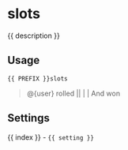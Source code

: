 # slots

<script setup>
import { PREFIX } from "../../helpers/constants.js"
import { settings as s } from "../../settings/slots.js"
const { description, ...settings } = s
import Emote from "./components/Emote.vue"
const Kappa = "https://static-cdn.jtvnw.net/emoticons/v2/25/default/dark/1.0"
const PogChamp = "https://static-cdn.jtvnw.net/emoticons/v2/305954156/default/dark/1.0"
</script>

{{ description }}

## Usage

`{{ PREFIX }}slots`

> <span style="display: flex;">@{user} rolled | <Emote :url=Kappa /> | <Emote :url=Kappa /> | <Emote :url=Kappa /> | And won <Emote :url=PogChamp /></span>

## Settings
<div v-for="(setting, index) in settings">
{{ index }} - <code>{{ setting }}</code>
</div>
